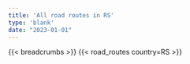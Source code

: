 ```yaml
---
title: 'All road routes in RS'
type: 'blank'
date: "2023-01-01"
---
```


{{< breadcrumbs >}}
{{< road_routes country=RS >}}
